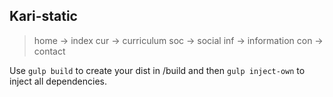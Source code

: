 ## Kari-static

> home  ->  index
>  cur   ->  curriculum
>  soc   ->  social
>  inf   ->  information
>  con   ->  contact  

Use `gulp build` to create your dist in /build and then `gulp inject-own` to inject all dependencies.
